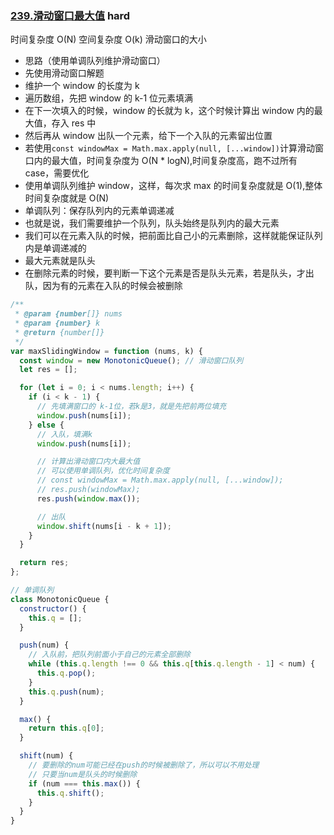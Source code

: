 ### [239.滑动窗口最大值](https://leetcode.cn/problems/sliding-window-maximum/) <Badge type="error">hard</Badge>

时间复杂度 O(N)
空间复杂度 O(k) 滑动窗口的大小

- 思路（使用单调队列维护滑动窗口）
- 先使用滑动窗口解题
- 维护一个 window 的长度为 k
- 遍历数组，先把 window 的 k-1 位元素填满
- 在下一次填入的时候，window 的长就为 k，这个时候计算出 window 内的最大值，存入 res 中
- 然后再从 window 出队一个元素，给下一个入队的元素留出位置
- 若使用`const windowMax = Math.max.apply(null, [...window])`计算滑动窗口内的最大值，时间复杂度为 O(N \* logN),时间复杂度高，跑不过所有 case，需要优化
- 使用单调队列维护 window，这样，每次求 max 的时间复杂度就是 O(1),整体时间复杂度就是 O(N)
- 单调队列：保存队列内的元素单调递减
- 也就是说，我们需要维护一个队列，队头始终是队列内的最大元素
- 我们可以在元素入队的时候，把前面比自己小的元素删除，这样就能保证队列内是单调递减的
- 最大元素就是队头
- 在删除元素的时候，要判断一下这个元素是否是队头元素，若是队头，才出队，因为有的元素在入队的时候会被删除

```js
/**
 * @param {number[]} nums
 * @param {number} k
 * @return {number[]}
 */
var maxSlidingWindow = function (nums, k) {
  const window = new MonotonicQueue(); // 滑动窗口队列
  let res = [];

  for (let i = 0; i < nums.length; i++) {
    if (i < k - 1) {
      // 先填满窗口的 k-1位，若k是3，就是先把前两位填充
      window.push(nums[i]);
    } else {
      // 入队，填满k
      window.push(nums[i]);

      // 计算出滑动窗口内大最大值
      // 可以使用单调队列，优化时间复杂度
      // const windowMax = Math.max.apply(null, [...window]);
      // res.push(windowMax);
      res.push(window.max());

      // 出队
      window.shift(nums[i - k + 1]);
    }
  }

  return res;
};

// 单调队列
class MonotonicQueue {
  constructor() {
    this.q = [];
  }

  push(num) {
    // 入队前，把队列前面小于自己的元素全部删除
    while (this.q.length !== 0 && this.q[this.q.length - 1] < num) {
      this.q.pop();
    }
    this.q.push(num);
  }

  max() {
    return this.q[0];
  }

  shift(num) {
    // 要删除的num可能已经在push的时候被删除了，所以可以不用处理
    // 只要当num是队头的时候删除
    if (num === this.max()) {
      this.q.shift();
    }
  }
}
```

